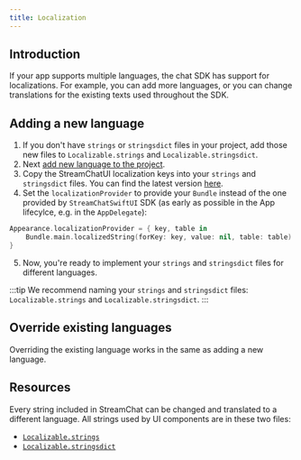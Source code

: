 ```yaml
---
title: Localization
---
```


## Introduction

If your app supports multiple languages, the chat SDK has support for localizations. For example, you can add more languages, or you can change translations for the existing texts used throughout the SDK.

## Adding a new language

1. If you don't have `strings` or `stringsdict` files in your project, add those new files to `Localizable.strings` and `Localizable.stringsdict`.
2. Next [add new language to the project](https://developer.apple.com/documentation/xcode/adding-support-for-languages-and-regions).
3. Copy the StreamChatUI localization keys into your `strings` and `stringsdict` files. You can find the latest version [here](https://github.com/GetStream/stream-chat-swift/blob/main/Sources/StreamChatSwiftUI/Resources/en.lproj/).
4. Set the `localizationProvider` to provide your `Bundle` instead of the one provided by `StreamChatSwiftUI` SDK (as early as possible in the App lifecylce, e.g. in the `AppDelegate`):
```swift
Appearance.localizationProvider = { key, table in
    Bundle.main.localizedString(forKey: key, value: nil, table: table)
}
```
5. Now, you're ready to implement your `strings` and `stringsdict` files for different languages.

:::tip
We recommend naming your `strings` and `stringsdict` files: `Localizable.strings` and `Localizable.stringsdict`.
:::

## Override existing languages

Overriding the existing language works in the same as adding a new language.

## Resources

Every string included in StreamChat can be changed and translated to a different language. All strings used by UI components are in these two files:

- [`Localizable.strings`](https://github.com/GetStream/stream-chat-swiftui/blob/main/Sources/StreamChatSwiftUI/Resources/en.lproj/Localizable.strings) 
- [`Localizable.stringsdict`](https://github.com/GetStream/stream-chat-swiftui/blob/main/Sources/StreamChatSwiftUI/Resources/en.lproj/Localizable.stringsdict)
